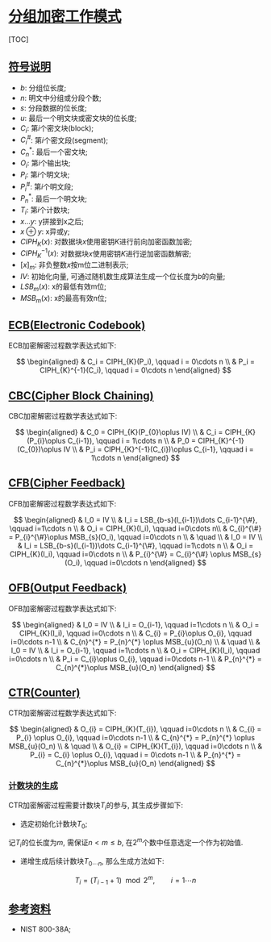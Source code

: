 # [分组加密工作模式](#toc)

<span id='toc'></span>
[TOC]

## [符号说明](#toc)

- $b$: 分组位长度;  
- $n$: 明文中分组或分段个数;  
- $s$: 分段数据的位长度;  
- $u$: 最后一个明文块或密文块的位长度;  
- $C_i$: 第$i$个密文块(block);  
- $C_{i}^{\#}$: 第$i$个密文段(segment);  
- $C_{n}^{*}$: 最后一个密文块;  
- $O_i$: 第$i$个输出块;  
- $P_i$: 第$i$个明文块;  
- $P_{i}^{\#}$: 第$i$个明文段;  
- $P_{n}^{*}$: 最后一个明文块;  
- $T_i$: 第$i$个计数块;  
- $x\dots y$: y拼接到x之后;  
- $x\oplus y$: x异或y;  
- $CIPH_{K}(x)$: 对数据块$x$使用密钥$K$进行前向加密函数加密;  
- $CIPH_{K}^{-1}(x)$: 对数据块$x$使用密钥$K$进行逆加密函数解密;  
- $[x]_{m}$: 非负整数$x$按m位二进制表示;  
- $IV$: 初始化向量, 可通过随机数生成算法生成一个位长度为$b$的向量;  
- $LSB_{m}(x)$: x的最低有效m位;  
- $MSB_{m}(x)$: x的最高有效n位;  

## [ECB(Electronic Codebook)](#toc)

ECB加密解密过程数学表达式如下:  

$$
\begin{aligned}
& C_i = CIPH_{K}(P_i), \qquad i = 0\cdots n \\
& P_i = CIPH_{K}^{-1}(C_i), \qquad i = 0\cdots n
\end{aligned}
$$

## [CBC(Cipher Block Chaining)](#toc)

CBC加密解密过程数学表达式如下:  

$$
\begin{aligned}
& C_0 = CIPH_{K}(P_{0}\oplus IV) \\
& C_i = CIPH_{K}(P_{i}\oplus C_{i-1}), \qquad i = 1\cdots n \\
& P_0 = CIPH_{K}^{-1}(C_{0})\oplus IV \\
& P_i = CIPH_{K}^{-1}(C_{i})\oplus C_{i-1}, \qquad i = 1\cdots n
\end{aligned}
$$

## [CFB(Cipher Feedback)](#toc)

CFB加密解密过程数学表达式如下:  

$$
\begin{aligned}
& I_0 = IV \\
& I_i = LSB_{b-s}(I_{i-1})\dots C_{i-1}^{\#}, \qquad i=1\cdots n \\
& O_i = CIPH_{K}(I_i), \qquad i=0\cdots n\\
& C_{i}^{\#} = P_{i}^{\#}\oplus MSB_{s}(O_i), \qquad i=0\cdots n \\
& \quad \\
& I_0 = IV \\
& I_i = LSB_{b-s}(I_{i-1})\dots C_{i-1}^{\#}, \qquad i=1\cdots n \\
& O_i = CIPH_{K}(I_i), \qquad i=0\cdots n \\
& P_{i}^{\#} = C_{i}^{\#} \oplus MSB_{s}(O_i), \qquad i=0\cdots n
\end{aligned}
$$

## [OFB(Output Feedback)](#toc)

OFB加密解密过程数学表达式如下:  

$$
\begin{aligned}
& I_0 = IV \\
& I_i = O_{i-1}, \qquad i=1\cdots n \\
& O_i = CIPH_{K}(I_i), \qquad i=0\cdots n \\
& C_{i} = P_{i}\oplus O_{i}, \qquad i=0\cdots n-1 \\
& C_{n}^{*} = P_{n}^{*} \oplus MSB_{u}(O_n) \\
& \quad \\
& I_0 = IV \\
& I_i = O_{i-1}, \qquad i=1\cdots n \\
& O_i = CIPH_{K}(I_i), \qquad i=0\cdots n \\
& P_i = C_{i}\oplus O_{i}, \qquad i=0\cdots n-1 \\
& P_{n}^{*} = C_{n}^{*}\oplus MSB_{u}(O_n)
\end{aligned}
$$

## [CTR(Counter)](#toc)

CTR加密解密过程数学表达式如下:  

$$
\begin{aligned}
& O_{i} = CIPH_{K}(T_{i}), \qquad i=0\cdots n \\
& C_{i} = P_{i} \oplus O_{i}, \qquad i=0\cdots n-1 \\
& C_{n}^{*} = P_{n}^{*} \oplus MSB_{u}(O_n) \\
& \quad \\
& O_{i} = CIPH_{K}(T_{i}), \qquad i=0\cdots n \\
& P_{i} = C_{i} \oplus O_{i}, \qquad i = 0\cdots n-1 \\
& P_{n}^{*} = C_{n}^{*}\oplus MSB_{u}(O_n)
\end{aligned}
$$

### [计数块的生成](#toc)

CTR加密解密过程需要计数块$T_{i}$的参与, 其生成步骤如下:  

- 选定初始化计数块$T_{0}$;  

记$T_i$的位长度为$m$, 需保证$n\lt m\le b$, 在$2^m$个数中任意选定一个作为初始值.

- 递增生成后续计数块$T_{0\cdots n}$, 那么生成方法如下:  

$$
T_{i} = (T_{i-1}+1) \mod 2^{m}, \qquad i=1\cdots n
$$

## [参考资料](#toc)

- NIST 800-38A;
